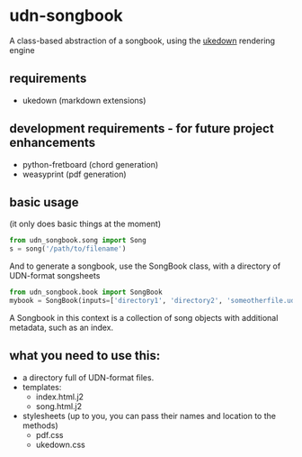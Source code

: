 <!-- markdownlint-disable MD013 MD033-->
<!-- vim: set tw=100 -->

# udn-songbook
A class-based abstraction of a songbook, using the [ukedown](https://pypi.org/project/ukedown/) rendering engine

## requirements
* ukedown (markdown extensions)

## development requirements - for future project enhancements

* python-fretboard (chord generation)
* weasyprint (pdf generation)

## basic usage

(it only does basic things at the moment)

```python
from udn_songbook.song import Song
s = song('/path/to/filename')
```

And to generate a songbook, use the SongBook class, with a directory of UDN-format songsheets

```python
from udn_songbook.book import SongBook
mybook = SongBook(inputs=['directory1', 'directory2', 'someotherfile.udn'])
```

A Songbook in this context is a collection of song objects with additional metadata, such as an index.

## what you need to use this:

* a directory full of UDN-format files.
* templates:
  * index.html.j2
  * song.html.j2
* stylesheets (up to you, you can pass their names and location to the methods)
  * pdf.css
  * ukedown.css
